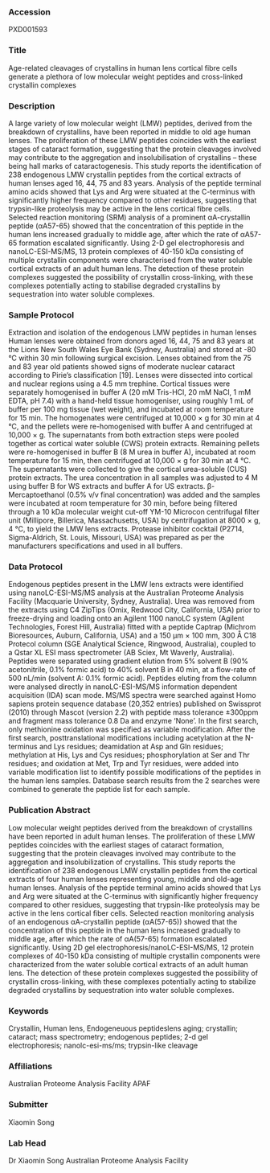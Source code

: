 ### Accession
PXD001593

### Title
Age-related cleavages of crystallins in human lens cortical fibre cells generate a plethora of low molecular weight peptides and cross-linked crystallin complexes

### Description
A large variety of low molecular weight (LMW) peptides, derived from the breakdown of crystallins, have been reported in middle to old age human lenses. The proliferation of these LMW peptides coincides with the earliest stages of cataract formation, suggesting that the protein cleavages involved may contribute to the aggregation and insolubilisation of crystallins – these being hall marks of cataractogenesis. This study reports the identification of 238 endogenous LMW crystallin peptides from the cortical extracts of human lenses aged 16, 44, 75 and 83 years. Analysis of the peptide terminal amino acids showed that Lys and Arg were situated at the C-terminus with significantly higher frequency compared to other residues, suggesting that trypsin-like proteolysis may be active in the lens cortical fibre cells. Selected reaction monitoring (SRM) analysis of a prominent αA-crystallin peptide (αA57-65) showed that the concentration of this peptide in the human lens increased gradually to middle age, after which the rate of αA57-65 formation escalated significantly. Using 2-D gel electrophoresis and nanoLC-ESI-MS/MS, 13 protein complexes of 40-150 kDa consisting of multiple crystallin components were characterised from the water soluble cortical extracts of an adult human lens. The detection of these protein complexes suggested the possibility of crystallin cross-linking, with these complexes potentially acting to stabilise degraded crystallins by sequestration into water soluble complexes.

### Sample Protocol
Extraction and isolation of the endogenous LMW peptides in human lenses Human lenses were obtained from donors aged 16, 44, 75 and 83 years at the Lions New South Wales Eye Bank (Sydney, Australia) and stored at -80 °C within 30 min following surgical excision. Lenses obtained from the 75 and 83 year old patients showed signs of moderate nuclear cataract according to Pirie’s classification [19]. Lenses were dissected into cortical and nuclear regions using a 4.5 mm trephine. Cortical tissues were separately homogenised in buffer A (20 mM Tris-HCl, 20 mM NaCl, 1 mM EDTA, pH 7.4) with a hand-held tissue homogeniser, using roughly 1 mL of buffer per 100 mg tissue (wet weight), and incubated at room temperature for 15 min. The homogenates were centrifuged at 10,000 × g for 30 min at 4 °C, and the pellets were re-homogenised with buffer A and centrifuged at 10,000 × g. The supernatants from both extraction steps were pooled together as cortical water soluble (CWS) protein extracts. Remaining pellets were re-homogenised in buffer B (8 M urea in buffer A), incubated at room temperature for 15 min, then centrifuged at 10,000 × g for 30 min at 4 °C. The supernatants were collected to give the cortical urea-soluble (CUS) protein extracts. The urea concentration in all samples was adjusted to 4 M using buffer B for WS extracts and buffer A for US extracts. β-Mercaptoethanol (0.5% v/v final concentration) was added and the samples were incubated at room temperature for 30 min, before being filtered through a 10 kDa molecular weight cut-off YM-10 Microcon centrifugal filter unit (Millipore, Billerica, Massachusetts, USA) by centrifugation at 8000 × g, 4 °C, to yield the LMW lens extracts. Protease inhibitor cocktail (P2714, Sigma-Aldrich, St. Louis, Missouri, USA) was prepared as per the manufacturers specifications and used in all buffers.

### Data Protocol
Endogenous peptides present in the LMW lens extracts were identified using nanoLC-ESI-MS/MS analysis at the Australian Proteome Analysis Facility (Macquarie University, Sydney, Australia). Urea was removed from the extracts using C4 ZipTips (Omix, Redwood City, California, USA) prior to freeze-drying and loading onto an Agilent 1100 nanoLC system (Agilent Technologies, Forest Hill, Australia) fitted with a peptide Captrap (Michrom Bioresources, Auburn, California, USA) and a 150 μm × 100 mm, 300 Å C18 Protecol column (SGE Analytical Science, Ringwood, Australia), coupled to a Qstar XL ESI mass spectrometer (AB Sciex, Mt Waverly, Australia). Peptides were separated using gradient elution from 5% solvent B (90% acetonitrile, 0.1% formic acid) to 40% solvent B in 40 min, at a flow-rate of 500 nL/min (solvent A: 0.1% formic acid). Peptides eluting from the column were analysed directly in nanoLC-ESI-MS/MS information dependent acquisition (IDA) scan mode. MS/MS spectra were searched against Homo sapiens protein sequence database (20,352 entries) published on Swissprot (2010) through Mascot (version 2.2) with peptide mass tolerance ±300ppm and fragment mass tolerance 0.8 Da and enzyme ‘None’. In the first search, only methionine oxidation was specified as variable modification. After the first search, posttranslational modifications including acetylation at the N-terminus and Lys residues; deamidation at Asp and Gln residues; methylation at His, Lys and Cys residues; phosphorylation at Ser and Thr residues; and oxidation at Met, Trp and Tyr residues, were added into variable modification list to identify possible modifications of the peptides in the human lens samples. Database search results from the 2 searches were combined to generate the peptide list for each sample.

### Publication Abstract
Low molecular weight peptides derived from the breakdown of crystallins have been reported in adult human lenses. The proliferation of these LMW peptides coincides with the earliest stages of cataract formation, suggesting that the protein cleavages involved may contribute to the aggregation and insolubilization of crystallins. This study reports the identification of 238 endogenous LMW crystallin peptides from the cortical extracts of four human lenses representing young, middle and old-age human lenses. Analysis of the peptide terminal amino acids showed that Lys and Arg were situated at the C-terminus with significantly higher frequency compared to other residues, suggesting that trypsin-like proteolysis may be active in the lens cortical fiber cells. Selected reaction monitoring analysis of an endogenous &#x3b1;A-crystallin peptide (&#x3b1;A(57-65)) showed that the concentration of this peptide in the human lens increased gradually to middle age, after which the rate of &#x3b1;A(57-65) formation escalated significantly. Using 2D gel electrophoresis/nanoLC-ESI-MS/MS, 12 protein complexes of 40-150 kDa consisting of multiple crystallin components were characterized from the water soluble cortical extracts of an adult human lens. The detection of these protein complexes suggested the possibility of crystallin cross-linking, with these complexes potentially acting to stabilize degraded crystallins by sequestration into water soluble complexes.

### Keywords
Crystallin, Human lens, Endogeneuous peptideslens aging; crystallin; cataract; mass spectrometry; endogenous peptides; 2-d gel electrophoresis; nanolc-esi-ms/ms; trypsin-like cleavage

### Affiliations
Australian Proteome Analysis Facility
APAF

### Submitter
Xiaomin Song

### Lab Head
Dr Xiaomin Song
Australian Proteome Analysis Facility


